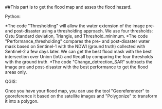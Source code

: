 
##This part is to get the flood map and asses the flood hazard.

Python: 

*The code "Thresholding" will allow the water extension of the image pre- and post-disaster using a thresholding approach. We use four thresholds: Ostu Standard deviation, Triangle, and Threshold_minimum.
*The code "Performance_thresholding" compares the pre- and post-disaster water mask based on Sentinel-1 with the NDWI (ground truth) collected with Sentinel-2 a few days later. We can get the best flood mask with the best intersection over Union (IoU) and Recall by comparing the four thresholds with the ground truth.
*The code "Change_detrection_SAR" subtracts the image pre and post-disaster with the best performance to get the flood areas only.


QGIS:

Once you have your flood map, you can use the tool "Georeferencer" to georeference it based on the satellite images and "Polygonize" to transform it into a polygon. 


